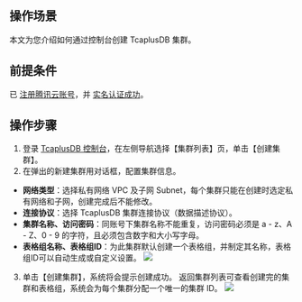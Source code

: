 ## 操作场景
本文为您介绍如何通过控制台创建 TcaplusDB 集群。

## 前提条件
已 [注册腾讯云账号](https://cloud.tencent.com/document/product/378/17985)，并  [实名认证成功](https://cloud.tencent.com/document/product/378/3629)。

## 操作步骤
1. 登录 [TcaplusDB 控制台](https://console.cloud.tencent.com/tcaplusdb/app)，在左侧导航选择【集群列表】页，单击【创建集群】。
2. 在弹出的新建集群用对话框，配置集群信息。
 - **网络类型**：选择私有网络 VPC 及子网 Subnet，每个集群只能在创建时选定私有网络和子网，创建完成后不能修改。
 - **连接协议**：选择 TcaplusDB 集群连接协议（数据描述协议）。
 - **集群名称、访问密码**：同账号下集群名称不能重复，访问密码必须是 a - z、A - Z、0 - 9 的字符，且必须包含数字和大小写字母。
 - **表格组名称、表格组ID**：为此集群默认创建一个表格组，并制定其名称，表格组ID可以自动生成或自定义设置。
![](https://main.qcloudimg.com/raw/e3d2cfaa1d3b2ebe53ffe23071a8fa5a.png)
3. 单击【创建集群】，系统将会提示创建成功。
返回集群列表可查看创建完的集群和表格组，系统会为每个集群分配一个唯一的集群 ID。
![](https://main.qcloudimg.com/raw/d934c87fa9e68146d86aebcdb84f44f0.png)
